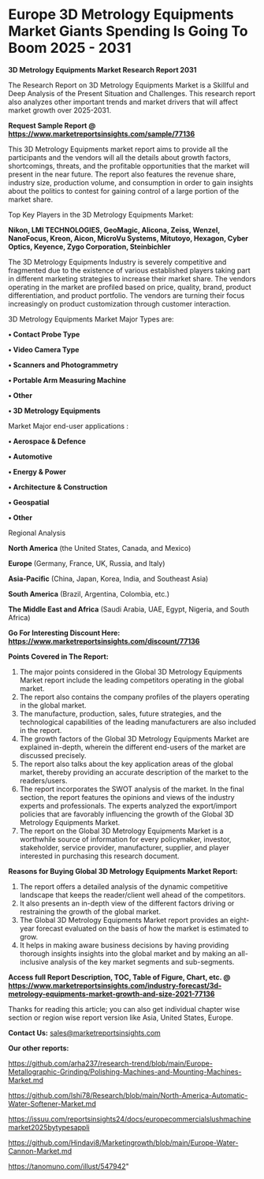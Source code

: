 # Europe 3D Metrology Equipments Market Giants Spending Is Going To Boom 2025 - 2031

<strong>3D Metrology Equipments Market Research Report 2031</strong>

The Research Report on 3D Metrology Equipments Market is a Skillful and Deep Analysis of the Present Situation and Challenges. This research report also analyzes other important trends and market drivers that will affect market growth over 2025-2031.

<strong>Request Sample Report @ <a href=https://www.marketreportsinsights.com/sample/77136>https://www.marketreportsinsights.com/sample/77136</a></strong>

This 3D Metrology Equipments market report aims to provide all the participants and the vendors will all the details about growth factors, shortcomings, threats, and the profitable opportunities that the market will present in the near future. The report also features the revenue share, industry size, production volume, and consumption in order to gain insights about the politics to contest for gaining control of a large portion of the market share.

Top Key Players in the 3D Metrology Equipments Market:

<strong>Nikon, LMI TECHNOLOGIES, GeoMagic, Alicona, Zeiss, Wenzel, NanoFocus, Kreon, Aicon, MicroVu Systems, Mitutoyo, Hexagon, Cyber Optics, Keyence, Zygo Corporation, Steinbichler</strong>

The 3D Metrology Equipments Industry is severely competitive and fragmented due to the existence of various established players taking part in different marketing strategies to increase their market share. The vendors operating in the market are profiled based on price, quality, brand, product differentiation, and product portfolio. The vendors are turning their focus increasingly on product customization through customer interaction.

3D Metrology Equipments Market Major Types are:

<strong>• Contact Probe Type

• Video Camera Type

• Scanners and Photogrammetry

• Portable Arm Measuring Machine

• Other

• 3D Metrology Equipments</strong>

Market Major end-user applications :

<strong>• Aerospace & Defence

• Automotive

• Energy & Power

• Architecture & Construction

• Geospatial

• Other</strong>

Regional Analysis

</u><strong><b>North America</b></strong> (the United States, Canada, and Mexico)

<strong><b>Europe </b></strong>(Germany, France, UK, Russia, and Italy)

<strong><b>Asia-Pacific</b></strong> (China, Japan, Korea, India, and Southeast Asia)

<strong><b>South America</b></strong> (Brazil, Argentina, Colombia, etc.)

<strong><b>The Middle East and Africa</b></strong> (Saudi Arabia, UAE, Egypt, Nigeria, and South Africa)

<strong>Go For Interesting Discount Here: <a href=https://www.marketreportsinsights.com/discount/77136>https://www.marketreportsinsights.com/discount/77136</a></strong>

<strong>Points Covered in The Report:</strong>
<ol>
  <li>The major points considered in the Global 3D Metrology Equipments Market report include the leading competitors operating in the global market.</li>
  <li>The report also contains the company profiles of the players operating in the global market.</li>
  <li>The manufacture, production, sales, future strategies, and the technological capabilities of the leading manufacturers are also included in the report.</li>
  <li>The growth factors of the Global 3D Metrology Equipments Market are explained in-depth, wherein the different end-users of the market are discussed precisely.</li>
  <li>The report also talks about the key application areas of the global market, thereby providing an accurate description of the market to the readers/users.</li>
  <li>The report incorporates the SWOT analysis of the market. In the final section, the report features the opinions and views of the industry experts and professionals. The experts analyzed the export/import policies that are favorably influencing the growth of the Global 3D Metrology Equipments Market.</li>
  <li>The report on the Global 3D Metrology Equipments Market is a worthwhile source of information for every policymaker, investor, stakeholder, service provider, manufacturer, supplier, and player interested in purchasing this research document.</li>
</ol>
<strong>Reasons for Buying Global 3D Metrology Equipments Market Report:</strong>

<ol>
  <li>The report offers a detailed analysis of the dynamic competitive landscape that keeps the reader/client well ahead of the competitors.</li>
  <li>It also presents an in-depth view of the different factors driving or restraining the growth of the global market.</li>
  <li>The Global 3D Metrology Equipments Market report provides an eight-year forecast evaluated on the basis of how the market is estimated to grow.</li>
  <li>It helps in making aware business decisions by having providing thorough insights insights into the global market and by making an all-inclusive analysis of the key market segments and sub-segments.</li>
</ol>
<strong>Access full Report Description, TOC, Table of Figure, Chart, etc. @ <a href=https://www.marketreportsinsights.com/industry-forecast/3d-metrology-equipments-market-growth-and-size-2021-77136>https://www.marketreportsinsights.com/industry-forecast/3d-metrology-equipments-market-growth-and-size-2021-77136</a></strong>


Thanks for reading this article; you can also get individual chapter wise section or region wise report version like Asia, United States, Europe.

<strong>Contact Us:</strong>
sales@marketreportsinsights.com

<strong>Our other reports:</strong>

<a href=https://github.com/arha237/research-trend/blob/main/Europe-Metallographic-Grinding/Polishing-Machines-and-Mounting-Machines-Market.md>https://github.com/arha237/research-trend/blob/main/Europe-Metallographic-Grinding/Polishing-Machines-and-Mounting-Machines-Market.md</a>

<a href=https://github.com/Ishi78/Research/blob/main/North-America-Automatic-Water-Softener-Market.md>https://github.com/Ishi78/Research/blob/main/North-America-Automatic-Water-Softener-Market.md</a>

<a href=https://issuu.com/reportsinsights24/docs/europecommercialslushmachinemarket2025bytypesappli>https://issuu.com/reportsinsights24/docs/europecommercialslushmachinemarket2025bytypesappli</a>

<a href=https://github.com/Hindavi8/Marketingrowth/blob/main/Europe-Water-Cannon-Market.md>https://github.com/Hindavi8/Marketingrowth/blob/main/Europe-Water-Cannon-Market.md</a>

<a href=https://tanomuno.com/illust/547942>https://tanomuno.com/illust/547942</a>"
